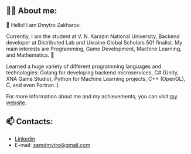 ## :person_curly_hair: About me: 
👋 Hello!
I am Dmytro Zakharov. 

Currently, I am the student at V. N. Karazin National University, Backend developer at Distributed Lab and Ukraine Global Scholars 501 finalist. 
My main interests are Programming, Game Development, Machine Learning, and Mathematics. 👀

Learned a huge variety of different programming languages and technologies: Golang for developing backend microservices, C# (Unity, XNA Game Studio), Python for Machine Learning projects, C++ (OpenGL), C, and even Fortran :)

For more information about me and my achievements, you can visit [my website](https://zakharov.netlify.app).

## 📫 Contacts: 
- [Linkedin](https://www.linkedin.com/in/zamdimon/)
- E-mail: zamdmytro@gmail.com
